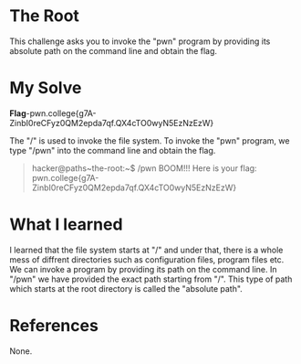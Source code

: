 # The Root
This challenge asks you to invoke the "pwn" program by providing its absolute path on the command line and obtain the flag.
# My Solve
**Flag**-pwn.college{g7A-ZinbI0reCFyz0QM2epda7qf.QX4cTO0wyN5EzNzEzW}

The "/" is used to invoke the file system. To invoke the "pwn" program, we type "/pwn" into the command line and obtain the flag.
>hacker@paths~the-root:~$ /pwn
>BOOM!!!
>Here is your flag:
>pwn.college{g7A-ZinbI0reCFyz0QM2epda7qf.QX4cTO0wyN5EzNzEzW}

# What I learned
I learned that the file system starts at "/" and under that, there is a whole mess of diffrent directories such as configuration files, program files etc.
We can invoke a program by providing its path on the command line. In "/pwn" we have provided the exact path starting from "/".
This type of path which starts at the root directory is called the "absolute path".

# References
None.
